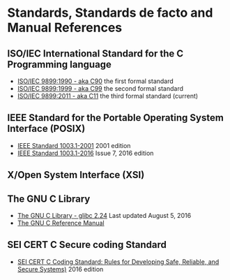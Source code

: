 # Standards, Standards de facto and Manual References

## ISO/IEC International Standard for the C Programming language

- [ISO/IEC 9899:1990 - aka C90](http://www.) the first formal standard
- [ISO/IEC 9899:1999 - aka C99](http://www.) the second formal standard
- [ISO/IEC 9899:2011 - aka C11](http://www.) the third formal standard (current)


## IEEE Standard for the Portable Operating System Interface (POSIX)

- [IEEE Standard 1003.1-2001](http://www.) 2001 edition
- [IEEE Standard 1003.1-2016](https://www2.opengroup.org/ogsys/catalog/c165) Issue 7, 2016 edition

##  X/Open System Interface (XSI)

## The GNU C Library

- [The GNU C Library - glibc 2.24](https://www.gnu.org/software/libc/manual/) Last updated August 5, 2016
- [The GNU C Reference Manual](http://www.)


## SEI CERT C Secure coding Standard

* [SEI CERT C Coding Standard: Rules for Developing Safe, Reliable, and Secure Systems)](https://www.cert.org/secure-coding/products-services/secure-coding-download.cfm) 2016 edition

